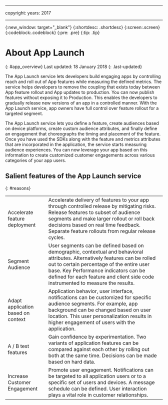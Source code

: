----

copyright:
 years: 2017

---

{:new_window: target="_blank"}
{:shortdesc: .shortdesc}
{:screen:.screen}
{:codeblock:.codeblock}
{:pre: .pre}
{:tip: .tip}

# About App Launch
{: #app_overview}
Last updated: 18 January 2018
{: .last-updated}

The App Launch service lets developers build engaging apps by controlling reach and roll out of App features while measuring the defined metrics. The service helps developers to remove the coupling that exists today between App feature rollout and App updates to production. You can now publish features without exposing it to Production. This enables the developers to gradually release new versions of an app in a controlled manner. With the App Launch service, app owners have full control over feature rollout for a targeted segment.

The App Launch service lets you define a feature, create audiences based on device platforms, create custom audience attributes, and finally define an engagement that choreographs the timing and placement of the feature. Once you have used the SDKs along with the feature and metrics attributes that are incorporated in the application, the service starts measuring audience experiences. You can now leverage your app based on this information to create customized customer engagements across various categories of your app users. 



## Salient features of the App Launch service
{: #reasons}

<table>
  <tr>
    <td> Accelerate feature deployment </td>
    <td> Accelerate delivery of features to your app through controlled release by mitigating risks. Release features to subset of audience segments and make larger rollout or roll back decisions based on real time feedback. Separate feature rollouts from regular release cycles. </td>
  </tr>
  <tr>
    <td> Segment Audience </td>
    <td> User segments can be defined based on demographic, contextual and behavioral attributes. Alternatively features can be rolled out to certain percentage of the entire user base. Key Performance indicators can be defined for each feature and client side code instrumented to measure the results. </td>
  </tr>
  <tr>
    <td> Adapt application based on context </td>
    <td> Application behavior, user interface, notifications can be customized for specific audience segments. For example, app background can be changed based on user location. This user personalization results in higher engagement of users with the application. </td>
  </tr>
  <tr>
    <td> A / B test features </td>
    <td> Gain confidence by experimentation. Two variants of application features can be compared against each other by rolling out both at the same time. Decisions can be made based on hard data. </td>
  </tr>
  <tr>
    <td> Increase Customer Engagement </td>
    <td> Promote user engagement. Notifications can be targeted to all application users or to a specific set of users and devices. A message schedule can be defined. User interaction plays a vital role in customer relationships.  </td>
  </tr>
</table>